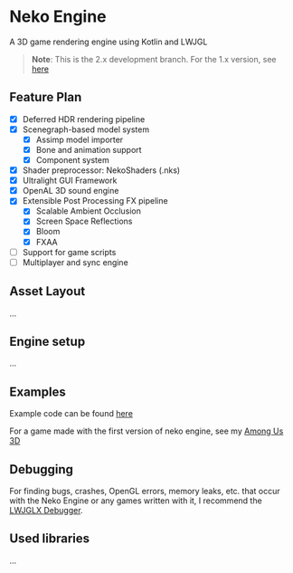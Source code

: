 # Neko Engine

A 3D game rendering engine using Kotlin and LWJGL

> **Note**: This is the 2.x development branch. For the 1.x version, see [here](https://github.com/Twometer/neko-engine/tree/1.x)

## Feature Plan

- [x] Deferred HDR rendering pipeline
- [x] Scenegraph-based model system
    - [x] Assimp model importer
    - [x] Bone and animation support
    - [x] Component system
- [x] Shader preprocessor: NekoShaders (.nks)
- [x] Ultralight GUI Framework
- [x] OpenAL 3D sound engine
- [x] Extensible Post Processing FX pipeline
    - [x] Scalable Ambient Occlusion
    - [x] Screen Space Reflections
    - [x] Bloom
    - [x] FXAA
- [ ] Support for game scripts
- [ ] Multiplayer and sync engine

## Asset Layout

...

## Engine setup

...

## Examples

Example code can be found [here](https://github.com/Twometer/neko-engine/tree/main/src/main/java/example)

For a game made with the first version of neko engine, see my [Among Us 3D](https://github.com/Twometer/among-us-3d)

## Debugging

For finding bugs, crashes, OpenGL errors, memory leaks, etc. that occur with the Neko Engine or any games written with
it, I recommend the [LWJGLX Debugger](https://github.com/LWJGLX/debug).

## Used libraries

...